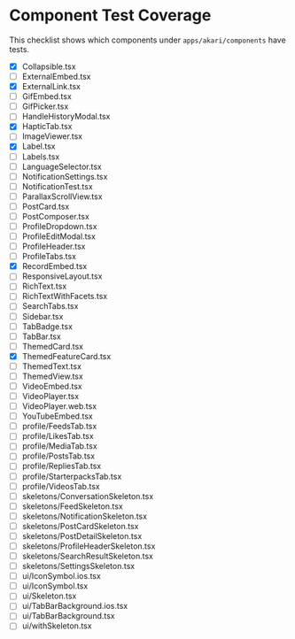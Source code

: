 # Component Test Coverage

This checklist shows which components under `apps/akari/components` have tests.

- [x] Collapsible.tsx
- [ ] ExternalEmbed.tsx
- [x] ExternalLink.tsx
- [ ] GifEmbed.tsx
- [ ] GifPicker.tsx
- [ ] HandleHistoryModal.tsx
- [x] HapticTab.tsx
- [ ] ImageViewer.tsx
- [x] Label.tsx
- [ ] Labels.tsx
- [ ] LanguageSelector.tsx
- [ ] NotificationSettings.tsx
- [ ] NotificationTest.tsx
- [ ] ParallaxScrollView.tsx
- [ ] PostCard.tsx
- [ ] PostComposer.tsx
- [ ] ProfileDropdown.tsx
- [ ] ProfileEditModal.tsx
- [ ] ProfileHeader.tsx
- [ ] ProfileTabs.tsx
- [x] RecordEmbed.tsx
- [ ] ResponsiveLayout.tsx
- [ ] RichText.tsx
- [ ] RichTextWithFacets.tsx
- [ ] SearchTabs.tsx
- [ ] Sidebar.tsx
- [ ] TabBadge.tsx
- [ ] TabBar.tsx
- [ ] ThemedCard.tsx
- [x] ThemedFeatureCard.tsx
- [ ] ThemedText.tsx
- [ ] ThemedView.tsx
- [ ] VideoEmbed.tsx
- [ ] VideoPlayer.tsx
- [ ] VideoPlayer.web.tsx
- [ ] YouTubeEmbed.tsx
- [ ] profile/FeedsTab.tsx
- [ ] profile/LikesTab.tsx
- [ ] profile/MediaTab.tsx
- [ ] profile/PostsTab.tsx
- [ ] profile/RepliesTab.tsx
- [ ] profile/StarterpacksTab.tsx
- [ ] profile/VideosTab.tsx
- [ ] skeletons/ConversationSkeleton.tsx
- [ ] skeletons/FeedSkeleton.tsx
- [ ] skeletons/NotificationSkeleton.tsx
- [ ] skeletons/PostCardSkeleton.tsx
- [ ] skeletons/PostDetailSkeleton.tsx
- [ ] skeletons/ProfileHeaderSkeleton.tsx
- [ ] skeletons/SearchResultSkeleton.tsx
- [ ] skeletons/SettingsSkeleton.tsx
- [ ] ui/IconSymbol.ios.tsx
- [ ] ui/IconSymbol.tsx
- [ ] ui/Skeleton.tsx
- [ ] ui/TabBarBackground.ios.tsx
- [ ] ui/TabBarBackground.tsx
- [ ] ui/withSkeleton.tsx
